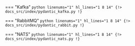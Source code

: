 === "Kafka"
    ```python linenums="1" hl_lines="1 8 14"
    {!> docs_src/index/pydantic_kafka.py !}
    ```

=== "RabbitMQ"
    ```python linenums="1" hl_lines="1 8 14"
    {!> docs_src/index/pydantic_rabbit.py !}
    ```

=== "NATS"
    ```python linenums="1" hl_lines="1 8 14"
    {!> docs_src/index/pydantic_nats.py !}
    ```
